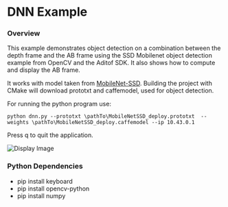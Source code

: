# DNN Example

### Overview
This example  demonstrates object detection on a combination between the depth frame and the AB frame using the SSD Mobilenet object detection example from OpenCV and the Aditof SDK. It also shows how to compute and display the AB frame.

It works with model taken from [MobileNet-SSD](https://github.com/djmv/MobilNet_SSD_opencv). 
Building the project with CMake will download prototxt and caffemodel, used for object detection. 

For running the python program use:
```console
python dnn.py --prototxt \pathTo\MobileNetSSD_deploy.prototxt  --weights \pathTo\MobileNetSSD_deploy.caffemodel --ip 10.43.0.1
```

Press q to quit the  application.

![Display Image](../../../../doc/img/dnn_python.PNG) 

### Python Dependencies

* pip install keyboard
* pip install opencv-python
* pip install numpy
